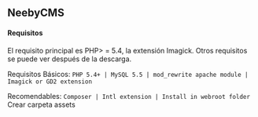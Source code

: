 ## NeebyCMS


#### Requisitos
El requisito principal es PHP> = 5.4, la extensión Imagick. Otros requisitos se puede ver después de la descarga.

Requisitos Básicos:
    ```
    PHP 5.4+ |
    MySQL 5.5 |
    mod_rewrite apache module |
    Imagick or GD2 extension
    ```

Recomendables:
    ```
    Composer |
    Intl extension |
    Install in webroot folder
    ```
Crear carpeta assets



